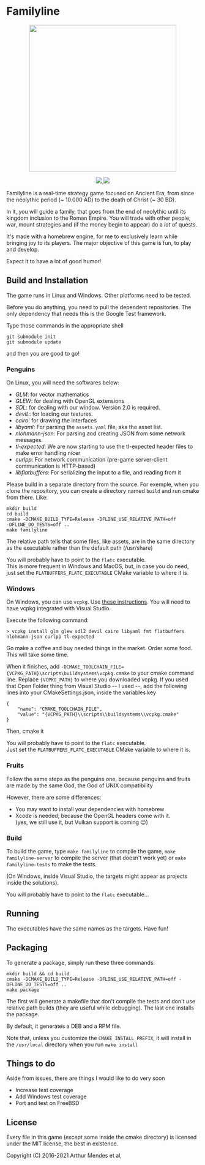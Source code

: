 # Familyline

<p align="center">
	<img src="icons/familyline-logo.png" height="384px" width="384px" />
</p>

<p align="center">
<a href="https://travis-ci.org/arthurmco/familyline" title="travis badge">
  <img src="https://api.travis-ci.org/arthurmco/familyline.svg?branch=master" />
</a>
<a
href="https://ci.appveyor.com/project/arthurmco/familyline/branch/master">
<img src="https://ci.appveyor.com/api/projects/status/uunrg62bioyao9lv/branch/master?svg=true" />
</a>
</p>

Familyline is a real-time strategy game focused on Ancient Era, from since the
neolythic period (~ 10.000 AD) to the death of Christ (~ 30 BD).

In it, you will guide a family, that goes from the end of neolythic until its kingdom
inclusion to the Roman Empire. You will trade with other people, war, mount strategies
and (if the money begin to appear) do a *lot* of quests.

It's made with a homebrew engine, for me to exclusively learn while
bringing joy to its players. The major objective of this game is
fun, to play and develop. 

Expect it to have a lot of good humor!

## Build and Installation

The game runs in Linux and Windows. Other platforms need to be tested.

Before you do anything, you need to pull the dependent repositories.
The only dependency that needs this is the Google Test framework.

Type those commands in the appropriate shell

```
git submodule init
git submodule update
```

and then you are good to go!

### Penguins

On Linux, you will need the softwares below:

 - *GLM*: for vector mathematics
 - *GLEW*: for dealing with OpenGL extensions
 - *SDL*: for dealing with our window. Version 2.0 is required.
 - *devIL*: for loading our textures.
 - *cairo*: for drawing the interfaces
 - *libyaml*: For parsing the `assets.yaml` file, aka the asset list.
 - *nlohmann-json*: For parsing and creating JSON from some network
   messages.
 - *tl-expected*: We are now starting to use the tl-expected header
   files to make error handling nicer
 - *curlpp*: For network communication (pre-game server-client
   communication is HTTP-based)
 - *libflatbuffers*: For serializing the input to a file, and reading
   from it

Please build in a separate directory from the source. For exemple,
when you clone the repository, you can create a directory named
`build` and run cmake from there. Like:

```
mkdir build
cd build
cmake -DCMAKE_BUILD_TYPE=Release -DFLINE_USE_RELATIVE_PATH=off
-DFLINE_DO_TESTS=off ..
make familyline
```

The relative path tells that some files, like assets, are in the same
directory as the executable rather than the default path (/usr/share)

You will probably have to point to the `flatc` executable.  
This is more frequent in Windows and MacOS, but, in case you do need,
just set the `FLATBUFFERS_FLATC_EXECUTABLE` CMake variable to where it
is.

### Windows

On Windows, you can use `vcpkg`. Use [these
instructions](https://docs.microsoft.com/cpp/vcpkg?view=vs-2017).
You will need to have vcpkg integrated with Visual Studio.

Execute the following command:

`> vcpkg install glm glew sdl2 devil cairo libyaml fmt flatbuffers
nlohmann-json curlpp tl-expected`

Go make a coffee and buy needed things in the market. Order some
food. This will take some time.

When it finishes, add
`-DCMAKE_TOOLCHAIN_FILE={VCPKG_PATH}\scripts\buildsystems\vcpkg.cmake`
to your cmake command line. Replace `{VCPKG_PATH}` to where you
downloaded vcpkg.
If you used that Open Folder thing from Visual Studio -- I used --,
add the following lines into your CMakeSettings.json, inside the
variables key

```json5
{
    "name": "CMAKE_TOOLCHAIN_FILE",
    "value": "{VCPKG_PATH}\\scripts\\buildsystems\\vcpkg.cmake"
}
```

Then, cmake it

You will probably have to point to the `flatc` executable.  
Just set the `FLATBUFFERS_FLATC_EXECUTABLE` CMake variable to where it is.

### Fruits

Follow the same steps as the penguins one, because penguins and fruits are made
by the same God, the God of UNIX compatibility

However, there are some differences:

 - You may want to install your dependencies with homebrew
 - Xcode is needed, because the OpenGL headers come with it.  
   (yes, we still use it, but Vulkan support is coming :wink:)

### Build

To build the game, type `make familyline` to compile the game, `make
familyline-server` to compile the server (that doesn't work yet) or
`make familyline-tests` to make the tests.

(On Windows, inside Visual Studio, the targets might appear as projects
inside the solutions).

You will probably have to point to the `flatc` executable...

## Running

The executables have the same names as the targets. Have fun!

## Packaging

To generate a package, simply run these three commands:

```
mkdir build && cd build
cmake -DCMAKE_BUILD_TYPE=Release -DFLINE_USE_RELATIVE_PATH=off -DFLINE_DO_TESTS=off ..
make package
```

The first will generate a makefile that don't compile the tests and don't use
relative path builds (they are useful while debugging). The last one installs
the package.

By default, it generates a DEB and a RPM file.

Note that, unless you customize the `CMAKE_INSTALL_PREFIX`, it will
install in the `/usr/local` directory when you run `make install`

## Things to do

Aside from issues, there are things I would like to do very soon

 - Increase test coverage
 - Add Windows test coverage
 - Port and test on FreeBSD
 
## License

Every file in this game (except some inside the cmake directory) is
licensed under the MIT license, the best in existence.

Copyright (C) 2016-2021 Arthur Mendes et al,
